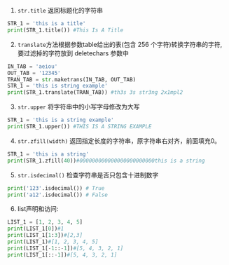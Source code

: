 1. `str.title` 返回标题化的字符串
```python
STR_1 = 'this is a title'
print(STR_1.title()) #This Is A Title
```
2. `translate`方法根据参数table给出的表(包含 256 个字符)转换字符串的字符,要过滤掉的字符放到 deletechars 参数中
```python
IN_TAB = 'aeiou'
OUT_TAB = '12345'
TRAN_TAB = str.maketrans(IN_TAB, OUT_TAB)
STR_1 = 'this is string example'
print(STR_1.translate(TRAN_TAB)) #th3s 3s str3ng 2x1mpl2
```
3. `str.upper` 将字符串中的小写字母修改为大写
```python
STR_1 = 'this is a string example'
print(STR_1.upper()) #THIS IS A STRING EXAMPLE
```
4. `str.zfill(width)` 返回指定长度的字符串，原字符串右对齐，前面填充0。 
```python
STR_1 = 'this is a string'
print(STR_1.zfill(40))#000000000000000000000000this is a string
```

5. `str.isdecimal()` 检查字符串是否只包含十进制数字
```python
print('123'.isdecimal()) # True
print('a12'.isdecimal()) # False
```

6. list声明和访问:
```python
LIST_1 = [1, 2, 3, 4, 5]
print(LIST_1[0])#1
print(LIST_1[1:3])#[2,3]
print(LIST_1)#[1, 2, 3, 4, 5]
print(LIST_1[-1::-1])#[5, 4, 3, 2, 1]
print(LIST_1[::-1])#[5, 4, 3, 2, 1]
```
